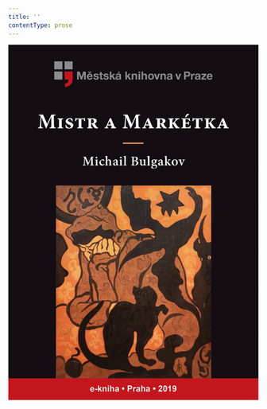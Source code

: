 ```yaml
---
title: ''
contentType: prose
---
```


<section>

![obalka_mistr_a_marketka.jpg](./resources/obalka_mistr_a_marketk_fmt.jpeg)

</section>
